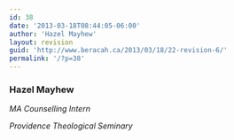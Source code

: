 ```yaml
---
id: 38
date: '2013-03-18T08:44:05-06:00'
author: 'Hazel Mayhew'
layout: revision
guid: 'http://www.beracah.ca/2013/03/18/22-revision-6/'
permalink: '/?p=38'
---
```


### Hazel Mayhew

*MA Counselling Intern*

*Providence Theological Seminary*